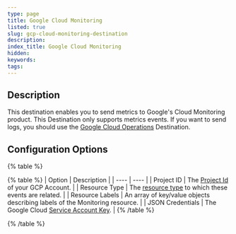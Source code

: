 ```yaml
---
type: page
title: Google Cloud Monitoring
listed: true
slug: gcp-cloud-monitoring-destination
description: 
index_title: Google Cloud Monitoring
hidden: 
keywords: 
tags: 
---
```



## Description

This destination enables you to send metrics to Google's Cloud Monitoring product.  This Destination only supports metrics events.  If you want to send logs, you should use the [Google Cloud Operations](/2.8/telemetry-pipelines/gcp-cloud-operations-destination) Destination.

## Configuration Options

{% table %}

{% table %}
| Option | Description | 
| ---- | ---- | 
| Project ID | The [Project Id](https://support.google.com/googleapi/answer/7014113?hl=en) of your GCP Account. | 
| Resource Type | The [resource type](https://cloud.google.com/monitoring/api/resources) to which these events are related. | 
| Resource Labels | An array of key/value objects describing labels of the Monitoring resource. | 
| JSON Credentials | The Google Cloud [Service Account Key](https://cloud.google.com/iam/docs/keys-create-delete#creating). | 
{% /table %}

{% /table %}